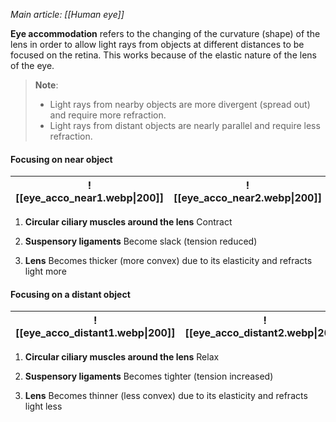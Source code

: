 *Main article: [[Human eye]]*

**Eye accommodation** refers to the changing of the curvature (shape) of the lens in order to allow light rays from objects at different distances to be focused on the retina. This works because of the elastic nature of the lens of the eye.

> **Note**:
> - Light rays from nearby objects are more divergent (spread out) and require more refraction.
> - Light rays from distant objects are nearly parallel and require less refraction.

#### Focusing on near object
| ![[eye_acco_near1.webp\|200]] | ![[eye_acco_near2.webp\|200]] |
| :---------------------------: | :---------------------------: |

1. **Circular ciliary muscles around the lens**
   Contract

2. **Suspensory ligaments**
   Become slack (tension reduced)

3. **Lens**
   Becomes thicker (more convex) due to its elasticity and refracts light more

#### Focusing on a distant object
| ![[eye_acco_distant1.webp\|200]] | ![[eye_acco_distant2.webp\|200]] |
| :------------------------------: | :------------------------------: |

1. **Circular ciliary muscles around the lens**
   Relax

2. **Suspensory ligaments**
   Becomes tighter (tension increased)

3. **Lens**
   Becomes thinner (less convex) due to its elasticity and refracts light less


